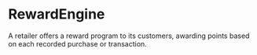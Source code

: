# RewardEngine
A retailer offers a reward program to its customers, awarding points based on each recorded purchase or transaction.
